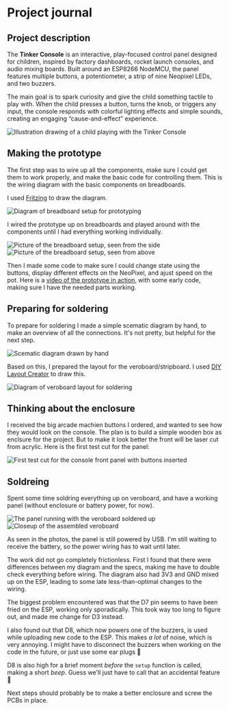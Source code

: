 # Project journal

## Project description

The **Tinker Console** is an interactive, play-focused control panel designed for children, inspired by factory dashboards, rocket launch consoles, and audio mixing boards. Built around an ESP8266 NodeMCU, the panel features multiple buttons, a potentiometer, a strip of nine Neopixel LEDs, and two buzzers.

The main goal is to spark curiosity and give the child something tactile to play with. When the child presses a button, turns the knob, or triggers any input, the console responds with colorful lighting effects and simple sounds, creating an engaging “cause-and-effect” experience.

![Illustration drawing of a child playing with the Tinker Console](/docs/pics/illustration.png)

## Making the prototype

The first step was to wire up all the components, make sure I could get them to work properly, and make the basic code for controlling them. This is the wiring diagram with the basic components on breadboards.

I used [Fritzing](https://fritzing.org/) to draw the diagram.

![Diagram of breadboard setup for prototyping](/docs/diagrams/breadboard.png)

I wired the prototype up on breadboards and played around with the components until I had everything working individually.

![Picture of the breadboard setup, seen from the side](/docs/pics/breadboard-side.jpg)
![Picture of the breadboard setup, seen from above](/docs/pics/breadboard-over.jpg)

Then I made some code to make sure I could change state using the buttons, display different effects on the NeoPixel, and ajust speed on the pot.
Here is a [video of the prototype in action](https://github.com/kvalle/tinker-console/raw/refs/heads/main/docs/pics/breadboard-prototype.m4v), with some early code, making sure I have the needed parts working.

## Preparing for soldering

To prepare for soldering I made a simple scematic diagram by hand, to make an overview of all the connections. It's not pretty, but helpful for the next step.

![Scematic diagram drawn by hand](/docs/diagrams/scematic.png)

Based on this, I prepared the layout for the veroboard/stripboard. I used [DIY Layout Creator](https://github.com/bancika/diy-layout-creator) to draw this.

![Diagram of veroboard layout for soldering](/docs/diagrams/vero.png)

## Thinking about the enclosure

I received the big arcade machien buttons I ordered, and wanted to see how they would look on the console. The plan is to build a simple wooden box as enclsure for the project. But to make it look better the front will be laser cut from acrylic. Here is the first test cut for the panel:

![First test cut for the console front panel with buttons inserted](/docs/pics/front-panel-prototype.jpg)

## Soldreing

Spent some time soldring everything up on veroboard, and have a working panel (without enclosure or battery power, for now).

![The panel running with the veroboard soldered up](/docs/pics/first-hookup-with-veroboard.jpg)
![Closeup of the assembled veroboard](/docs/pics/closeup-of-soldered-veroboard.jpg)

As seen in the photos, the panel is still powered by USB. I'm still waiting to receive the battery, so the power wiring has to wait until later.

The work did not go completely frictionless. First I found that there were differences between my diagram and the specs, making me have to double check everything before wiring. The diagram also had 3V3 and GND mixed up on the ESP, leading to some late less-than-optimal changes to the wiring.

The biggest problem encountered was that the D7 pin seems to have been fried on the ESP, working only sporadically. This took way too long to figure out, and made me change for D3 instead.

I also found out that D8, which now powers one of the buzzers, is used while uploading new code to the ESP. This makes _a lot_ of noise, which is very annoying. I might have to disconnect the buzzers when working on the code in the future, or just use some ear plugs 🙉

D8 is also high for a brief moment _before_ the `setup` function is called, making a short _beep_. Guess we'll just have to call that an accidental feature 🤷

Next steps should probably be to make a better enclosure and screw the PCBs in place.
